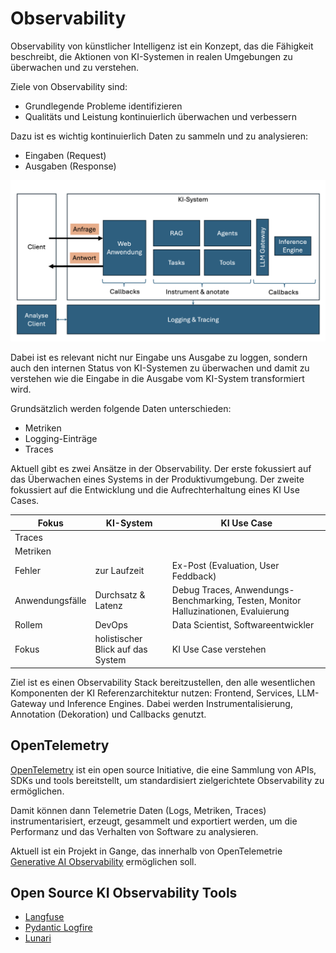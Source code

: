 # Observability

Observability von künstlicher Intelligenz ist ein Konzept, das die Fähigkeit beschreibt, die Aktionen von KI-Systemen in realen Umgebungen zu überwachen und zu verstehen.

Ziele von Observability sind:

- Grundlegende Probleme identifizieren
- Qualitäts und Leistung kontinuierlich überwachen und verbessern

Dazu ist es wichtig kontinuierlich Daten zu sammeln und zu analysieren:

- Eingaben (Request)
- Ausgaben (Response)

![image](observability.png)

Dabei ist es relevant nicht nur Eingabe uns Ausgabe zu loggen, sondern auch den internen Status von KI-Systemen zu überwachen und damit zu verstehen wie die Eingabe in die Ausgabe vom KI-System transformiert wird.

Grundsätzlich werden folgende Daten unterschieden:

- Metriken
- Logging-Einträge
- Traces

Aktuell gibt es zwei Ansätze in der Observability. Der erste fokussiert auf das Überwachen eines Systems in der Produktivumgebung. Der zweite fokussiert auf die Entwicklung und die Aufrechterhaltung eines KI Use Cases.

|Fokus| KI-System | KI Use Case |
|-----| --------- | ----------- |
|Traces|||
|Metriken|||
|Fehler| zur Laufzeit| Ex-Post (Evaluation, User Feddback)|
|Anwendungsfälle| Durchsatz & Latenz | Debug Traces, Anwendungs-Benchmarking, Testen, Monitor Halluzinationen, Evaluierung |
|Rollem| DevOps | Data Scientist, Softwareentwickler|
|Fokus| holistischer Blick auf das System | KI Use Case verstehen |

Ziel ist es einen Observability Stack bereitzustellen, den alle wesentlichen Komponenten der KI Referenzarchitektur nutzen: Frontend, Services, LLM-Gateway und Inference Engines. Dabei werden Instrumentalisierung, Annotation (Dekoration) und Callbacks genutzt.  

## OpenTelemetry

[OpenTelemetry](https://opentelemetry.io) ist ein open source Initiative, die eine Sammlung von APIs, SDKs und tools bereitstellt, um standardisiert zielgerichtete Observability zu ermöglichen.

Damit können dann Telemetrie Daten (Logs, Metriken, Traces) instrumentarisiert, erzeugt, gesammelt und exportiert werden, um die Performanz und das Verhalten von Software zu analysieren.

Aktuell ist ein Projekt in Gange, das innerhalb von OpenTelemetrie  [Generative AI Observability](https://github.com/open-telemetry/community/blob/main/projects/gen-ai.md) ermöglichen soll.

## Open Source KI Observability Tools

- [Langfuse](https://langfuse.com)
- [Pydantic Logfire](https://logfire.pydantic.dev/docs/)
- [Lunari](https://github.com/lunary-ai/lunary)
